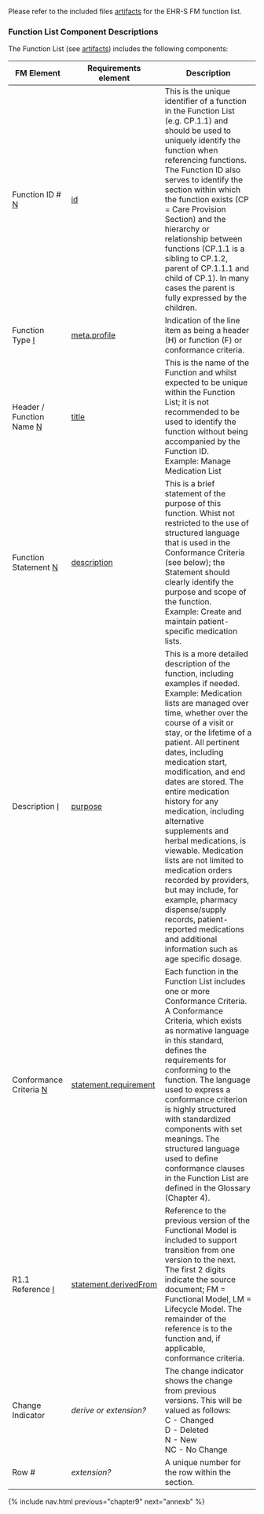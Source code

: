Please refer to the included files [artifacts](artifacts.html) for the EHR-S FM function list.

### Function List Component Descriptions

The Function List (see [artifacts](artifacts.html)) includes the following components:

| FM Element | Requirements element | Description |
| --- | --- | --- |
| Function ID # <a href="https://hl7.org/fhir/versions.html#std-process" title="Normative Content" class="normative-flag">N</a> | [id](https://hl7.org/fhir/R5/requirements-definitions.html#Requirements.id) | This is the unique identifier of a function in the Function List (e.g. CP.1.1) and should be used to uniquely identify the function when referencing functions. The Function ID also serves to identify the section within which the function exists (CP = Care Provision Section) and the hierarchy or relationship between functions (CP.1.1 is a sibling to CP.1.2, parent of CP.1.1.1 and child of CP.1). In many cases the parent is fully expressed by the children. |
| Function Type <a href="https://hl7.org/fhir/versions.html#std-process" title="Informative Content" class="informative-flag">I</a> | [meta.profile](https://hl7.org/fhir/R5/requirements-definitions.html#Requirements.meta.profile) | Indication of the line item as being a header (H) or function (F) or conformance criteria. |
| Header / Function Name <a href="https://hl7.org/fhir/versions.html#std-process" title="Normative Content" class="normative-flag">N</a> | [title](https://hl7.org/fhir/R5/requirements-definitions.html#Requirements.title)  | This is the name of the Function and whilst expected to be unique within the Function List; it is not recommended to be used to identify the function without being accompanied by the Function ID.<br/>Example: Manage Medication List |
| Function Statement <a href="https://hl7.org/fhir/versions.html#std-process" title="Normative Content" class="normative-flag">N</a> | [description](https://hl7.org/fhir/R5/requirements-definitions.html#Requirements.description) | This is a brief statement of the purpose of this function. Whist not restricted to the use of structured language that is used in the Conformance Criteria (see below); the Statement should clearly identify the purpose and scope of the function.<br/>Example: Create and maintain patient-specific medication lists.|
| Description <a href="https://hl7.org/fhir/versions.html#std-process" title="Informative Content" class="informative-flag">I</a> | [purpose](https://hl7.org/fhir/R5/requirements-definitions.html#Requirements.purpose) | This is a more detailed description of the function, including examples if needed.<br/>Example: Medication  lists are managed over time, whether over the course of a visit or stay, or the lifetime of a patient. All pertinent dates, including medication start, modification, and end dates are stored. The entire medication history for any medication, including alternative supplements and herbal medications, is viewable. Medication lists are not limited to medication orders recorded by providers, but may include, for example, pharmacy dispense/supply records, patient-reported medications and additional information such as age specific dosage. |
| Conformance Criteria <a href="https://hl7.org/fhir/versions.html#std-process" title="Normative Content" class="normative-flag">N</a> | [statement.requirement](https://hl7.org/fhir/R5/requirements-definitions.html#Requirements.statement.requirement)  | Each function in the Function List includes one or more Conformance Criteria. A Conformance Criteria, which exists as normative language in this standard, defines the requirements for conforming to the function. The language used to express a conformance criterion is highly structured with standardized components with set meanings. The structured language used to define conformance clauses in the Function List are defined in the Glossary (Chapter 4).
| R1.1 Reference <a href="https://hl7.org/fhir/versions.html#std-process" title="Informative Content" class="informative-flag">I</a> | [statement.derivedFrom](https://hl7.org/fhir/R5/requirements-definitions.html#Requirements.statement.derivedFrom) | Reference to the previous version of the Functional Model is included to support transition from one version to the next. The first 2 digits indicate the source document; FM = Functional Model, LM = Lifecycle Model. The remainder of the reference is to the function and, if applicable, conformance criteria.
| Change Indicator | *derive or extension?* | The change indicator shows the change from previous versions. This will be valued as follows: <br/>C - Changed<br/>D - Deleted<br/>N - New<br/>NC - No Change |
| Row # | *extension?* | A unique number for the row within the section. |

{% include nav.html previous="chapter9" next="annexb" %}